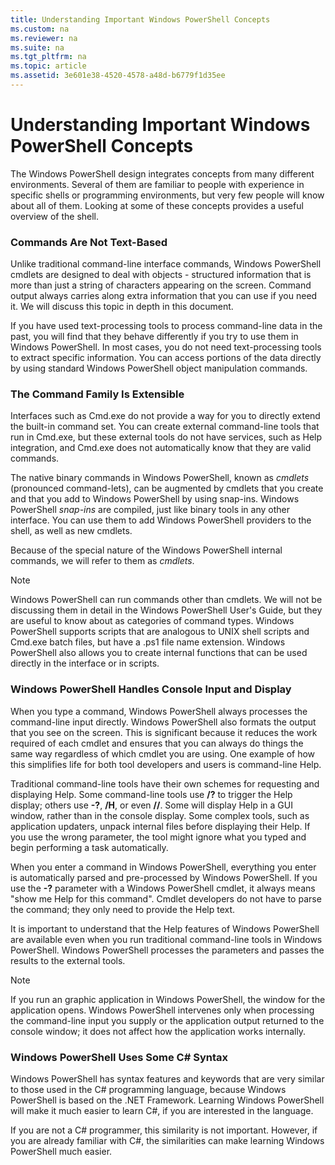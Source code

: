```yaml
---
title: Understanding Important Windows PowerShell Concepts
ms.custom: na
ms.reviewer: na
ms.suite: na
ms.tgt_pltfrm: na
ms.topic: article
ms.assetid: 3e601e38-4520-4578-a48d-b6779f1d35ee
---
```

# Understanding Important Windows PowerShell Concepts
The Windows PowerShell design integrates concepts from many different environments. Several of them are familiar to people with experience in specific shells or programming environments, but very few people will know about all of them. Looking at some of these concepts provides a useful overview of the shell.

### Commands Are Not Text\-Based
Unlike traditional command\-line interface commands, Windows PowerShell cmdlets are designed to deal with objects \- structured information that is more than just a string of characters appearing on the screen. Command output always carries along extra information that you can use if you need it. We will discuss this topic in depth in this document.

If you have used text\-processing tools to process command\-line data in the past, you will find that they behave differently if you try to use them in Windows PowerShell. In most cases, you do not need text\-processing tools to extract specific information. You can access portions of the data directly by using standard Windows PowerShell object manipulation commands.

### The Command Family Is Extensible
Interfaces such as Cmd.exe do not provide a way for you to directly extend the built\-in command set. You can create external command\-line tools that run in Cmd.exe, but these external tools do not have services, such as Help integration, and Cmd.exe does not automatically know that they are valid commands.

The native binary commands in Windows PowerShell, known as *cmdlets* (pronounced command\-lets), can be augmented by cmdlets that you create and that you add to Windows PowerShell by using snap\-ins. Windows PowerShell *snap\-ins* are compiled, just like binary tools in any other interface. You can use them to add Windows PowerShell providers to the shell, as well as new cmdlets.

Because of the special nature of the Windows PowerShell internal commands, we will refer to them as *cmdlets*.

> [!NOTE]
> Windows PowerShell can run commands other than cmdlets. We will not be discussing them in detail in the Windows PowerShell User's Guide, but they are useful to know about as categories of command types. Windows PowerShell supports scripts that are analogous to UNIX shell scripts and Cmd.exe batch files, but have a .ps1 file name extension. Windows PowerShell also allows you to create internal functions that can be used directly in the interface or in scripts.

### Windows PowerShell Handles Console Input and Display
When you type a command, Windows PowerShell always processes the command\-line input directly. Windows PowerShell also formats the output that you see on the screen. This is significant because it reduces the work required of each cmdlet and ensures that you can always do things the same way regardless of which cmdlet you are using. One example of how this simplifies life for both tool developers and users is command\-line Help.

Traditional command\-line tools have their own schemes for requesting and displaying Help. Some command\-line tools use **\/?** to trigger the Help display; others use **\-?**, **\/H**, or even **\/\/**. Some will display Help in a GUI window, rather than in the console display. Some complex tools, such as application updaters, unpack internal files before displaying their Help. If you use the wrong parameter, the tool might ignore what you typed and begin performing a task automatically.

When you enter a command in Windows PowerShell, everything you enter is automatically parsed and pre\-processed by Windows PowerShell. If you use the **\-?** parameter with a Windows PowerShell cmdlet, it always means "show me Help for this command". Cmdlet developers do not have to parse the command; they only need to provide the Help text.

It is important to understand that the Help features of Windows PowerShell are available even when you run traditional command\-line tools in Windows PowerShell. Windows PowerShell processes the parameters and passes the results to the external tools.

> [!NOTE]
> If you run an graphic application in Windows PowerShell, the window for the application opens. Windows PowerShell intervenes only when processing the command\-line input you supply or the application output returned to the console window; it does not affect how the application works internally.

### Windows PowerShell Uses Some C\# Syntax
Windows PowerShell has syntax features and keywords that are very similar to those used in the C\# programming language, because Windows PowerShell is based on the .NET Framework. Learning Windows PowerShell will make it much easier to learn C\#, if you are interested in the language.

If you are not a C\# programmer, this similarity is not important. However, if you are already familiar with C\#, the similarities can make learning Windows PowerShell much easier.

